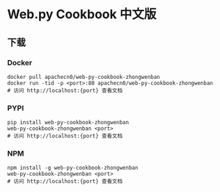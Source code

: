 # Web.py Cookbook 中文版

## 下载

### Docker

```
docker pull apachecn0/web-py-cookbook-zhongwenban
docker run -tid -p <port>:80 apachecn0/web-py-cookbook-zhongwenban
# 访问 http://localhost:{port} 查看文档
```

### PYPI

```
pip install web-py-cookbook-zhongwenban
web-py-cookbook-zhongwenban <port>
# 访问 http://localhost:{port} 查看文档
```

### NPM

```
npm install -g web-py-cookbook-zhongwenban
web-py-cookbook-zhongwenban <port>
# 访问 http://localhost:{port} 查看文档
```